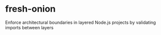 # fresh-onion
Enforce architectural boundaries in layered Node.js projects by validating imports between layers
